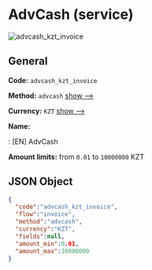 
# AdvCash (service) 
![advcash_kzt_invoice](https://static.openfintech.io/payment_methods/advcash_kzt_invoice/logo.svg?w=400&c=v0.59.26#w200)  

## General 
 
**Code:** `advcash_kzt_invoice` 
 
**Method:** `advcash` 
 [show -->](/payment-methods/advcash/) 
 
**Currency:** `KZT` [show -->](/currencies/KZT/) 
 
**Name:** 
 
:	[EN] AdvCash 
 
**Amount limits:** from `0.01` to `10000000` KZT 

## JSON Object 

```json
{
  "code":"advcash_kzt_invoice",
  "flow":"invoice",
  "method":"advcash",
  "currency":"KZT",
  "fields":null,
  "amount_min":0.01,
  "amount_max":10000000
}
```  
